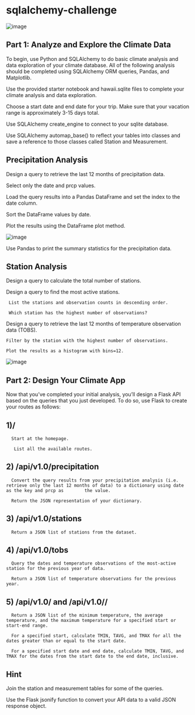 # sqlalchemy-challenge

![image](https://github.com/mcaro01/sqlalchemy-challenge/assets/125619215/19820297-b03b-4bb0-b31e-af8c35afe881)

  ## Part 1: Analyze and Explore the Climate Data

To begin, use Python and SQLAlchemy to do basic climate analysis and data exploration of your climate database. All of the following analysis should be completed using SQLAlchemy ORM queries, Pandas, and Matplotlib.

Use the provided starter notebook and hawaii.sqlite files to complete your climate analysis and data exploration.

Choose a start date and end date for your trip. Make sure that your vacation range is approximately 3-15 days total.

Use SQLAlchemy create_engine to connect to your sqlite database.

Use SQLAlchemy automap_base() to reflect your tables into classes and save a reference to those classes called Station and Measurement.

## Precipitation Analysis

Design a query to retrieve the last 12 months of precipitation data.

Select only the date and prcp values.

Load the query results into a Pandas DataFrame and set the index to the date column.

Sort the DataFrame values by date.

Plot the results using the DataFrame plot method.

![image](https://github.com/mcaro01/sqlalchemy-challenge/assets/125619215/5ecd3ca4-aca2-4eef-a281-3c0e03d3c43c)


Use Pandas to print the summary statistics for the precipitation data.



## Station Analysis

Design a query to calculate the total number of stations.

Design a query to find the most active stations.

     List the stations and observation counts in descending order.

     Which station has the highest number of observations?

Design a query to retrieve the last 12 months of temperature observation data (TOBS).

    Filter by the station with the highest number of observations.

    Plot the results as a histogram with bins=12.
    
 ![image](https://github.com/mcaro01/sqlalchemy-challenge/assets/125619215/24c22daf-6cc5-4e71-97e9-713700131e73)

    
    
    
## Part 2: Design Your Climate App

Now that you’ve completed your initial analysis, you’ll design a Flask API based on the queries that you just developed. 
To do so, use Flask to create your routes as follows:

  ## 1)/

      Start at the homepage.

       List all the available routes.

## 2) /api/v1.0/precipitation

      Convert the query results from your precipitation analysis (i.e. retrieve only the last 12 months of data) to a dictionary using date as the key and prcp as        the value.

      Return the JSON representation of your dictionary.

## 3) /api/v1.0/stations

      Return a JSON list of stations from the dataset.
     
## 4) /api/v1.0/tobs

      Query the dates and temperature observations of the most-active station for the previous year of data.

      Return a JSON list of temperature observations for the previous year.

## 5) /api/v1.0/<start> and /api/v1.0/<start>/<end>

      Return a JSON list of the minimum temperature, the average temperature, and the maximum temperature for a specified start or start-end range.

      For a specified start, calculate TMIN, TAVG, and TMAX for all the dates greater than or equal to the start date.

      For a specified start date and end date, calculate TMIN, TAVG, and TMAX for the dates from the start date to the end date, inclusive.
  
 ## Hint
  
Join the station and measurement tables for some of the queries.

Use the Flask jsonify function to convert your API data to a valid JSON response object.


